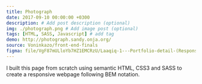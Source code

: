 ```yaml
---
title: Photograph
date: 2017-09-10 00:00:00 +0300
description: # Add post description (optional)
img: ./photograph.png # Add image post (optional)
tags: [HTML, SASS, Javascript] # add tag
demo: http://photograph.sandy.onja.org/
source: Voninkazo/front-end-finals
figma: file/VgF87mULloYb7HZ1EMCRzU/Laaqiq-1---Portfolio-detail-(Responsive)?node-id=0%3A1
---
```


I built this page from scratch using semantic HTML, CSS3 and SASS to create a responsive webpage following BEM notation.
